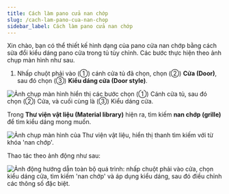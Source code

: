 ```yaml
---
title: Cách làm pano cửa nan chớp
slug: /cach-lam-pano-cua-nan-chop
sidebar_label: Cách làm pano cửa nan chớp
---
```


Xin chào, bạn có thể thiết kế hình dạng của pano cửa nan chớp bằng cách sửa đổi kiểu dáng pano cửa trong tủ tùy chỉnh. Các bước thực hiện theo ảnh chụp màn hình như sau.

1. Nhấp chuột phải vào (①) cánh cửa tủ đã chọn, chọn (②) **Cửa (Door)**, sau đó chọn (③) **Kiểu dáng cửa (Door style)**.

![Ảnh chụp màn hình hiển thị các bước chọn (①) Cánh cửa tủ, sau đó chọn (②) Cửa, và cuối cùng là (③) Kiểu dáng cửa.](https://storage.googleapis.com/jegavn_kb/images/5ecc8407-d349-4a29-9095-b31ba9e8ca86.png)

Trong **Thư viện vật liệu (Material library)** hiện ra, tìm kiếm **nan chớp (grille)** để tìm kiểu dáng mong muốn.

![Ảnh chụp màn hình của Thư viện vật liệu, hiển thị thanh tìm kiếm với từ khóa 'nan chớp'.](https://storage.googleapis.com/jegavn_kb/images/eeced542-a00c-4303-8d49-463be4417eed.png)

Thao tác theo ảnh động như sau:

![Ảnh động hướng dẫn toàn bộ quá trình: nhấp chuột phải vào cửa, chọn kiểu dáng cửa, tìm kiếm 'nan chớp' và áp dụng kiểu dáng, sau đó điều chỉnh các thông số đặc biệt.](https://storage.googleapis.com/jegavn_kb/images/9fce2ada-d646-431c-8d89-c915f72524a9.png)